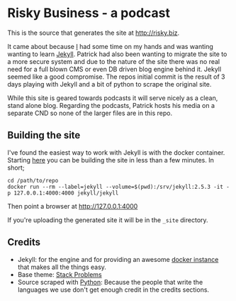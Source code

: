 # Risky Business - a podcast

This is the source that generates the site at http://risky.biz.

It came about because [I](https://github.com/Unifex) had some time on my hands and was wanting wanting to learn [Jekyll](https://jekyllrb.com/). Patrick had also been wanting to migrate the site to a more secure system and due to the nature of the site there was no real need for a full blown CMS or even DB driven blog engine behind it. Jekyll seemed like a good compromise. The repos initial commit is the result of 3 days playing with Jekyll and a bit of python to scrape the original site.

While this site is geared towards podcasts it will serve nicely as a clean, stand alone blog. Regarding the podcasts, Patrick hosts his media on a separate CND so none of the larger files are in this repo.

## Building the site

I've found the easiest way to work with Jekyll is with the docker container. Starting [here](https://github.com/jekyll/docker/wiki/Usage:-Running) you can be building the site in less than a few minutes. In short;

    cd /path/to/repo
    docker run --rm --label=jekyll --volume=$(pwd):/srv/jekyll:2.5.3 -it -p 127.0.0.1:4000:4000 jekyll/jekyll

Then point a browser at http://127.0.0.1:4000

If you're uploading the generated site it will be in the `_site` directory.

## Credits

* Jekyll: for the engine and for providing an awesome [docker instance](https://hub.docker.com/r/jekyll/jekyll/) that makes all the things easy.
* Base theme: [Stack Problems](http://jekyllthemes.org/themes/stack-problems/)
* Source scraped with [Python](https://www.python.org/): Because the people that write the languages we use don't get enough credit in the credits sections.
